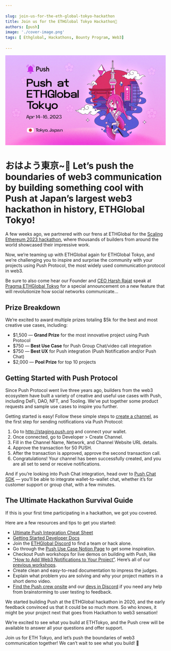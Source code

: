```yaml
---

slug: join-us-for-the-eth-global-tokyo-hackathon
title: Join us for the ETHGlobal Tokyo Hackathon🗼
authors: [push]
image: './cover-image.png'
tags: [ Ethglobal, Hackathons, Bounty Program, Web3]

---
```


![Cover image of Join us for the ETHGlobal Tokyo Hackathon🗼](./cover-image.png)

<!--customheaderpoint-->
# おはよう東京~🌸 Let’s push the boundaries of web3 communication by building something cool with Push at Japan’s largest web3 hackathon in history, ETHGlobal Tokyo!<br/>

A few weeks ago, we partnered with our frens at ETHGlobal for the [Scaling Ethereum 2023 hackathon](https://twitter.com/pushprotocol/status/1642145186473017344), where thousands of builders from around the world showcased their impressive work.

<!--truncate-->

Now, we’re teaming up with ETHGlobal again for ETHGlobal Tokyo, and we’re challenging you to inspire and surprise the community with your projects using Push Protocol, the most widely used communication protocol in web3.

Be sure to also come hear our Founder and [CEO Harsh Rajat](https://twitter.com/harshrajat) speak at [Pragma ETHGlobal Tokyo](https://ethglobal.com/events/pragma-tokyo) for a special announcement on a new feature that will revolutionize how social networks communicate…

## Prize Breakdown

We’re excited to award multiple prizes totaling $5k for the best and most creative use cases, including:

- $1,500 — <b>Grand Prize</b> for the most innovative project using Push Protocol
- $750 — <b>Best Use Case</b> for Push Group Chat/video call integration
- $750 — <b>Best UX</b> for Push integration (Push Notification and/or Push Chat)
- $2,000 — <b>Pool Prize</b> for top 10 projects

## Getting Started with Push Protocol

Since Push Protocol went live three years ago, builders from the web3 ecosystem have built a variety of creative and useful use cases with Push, including DeFi, DAO, NFT, and Tooling. We’ve put together some product requests and sample use cases to inspire you further.

Getting started is easy! Follow these simple steps to [create a channel](https://docs.push.org/developers), as the first step for sending notifications via Push Protocol:

1. Go to http://staging.push.org and connect your wallet.
2. Once connected, go to Developer > Create Channel.
3. Fill in the Channel Name, Network, and Channel Website URL details.
4. Approve the transaction for 50 PUSH.
5. After the transaction is approved, approve the second transaction call.
6. Congratulations! Your channel has been successfully created, and you are all set to send or receive notifications.

And if you’re looking into Push Chat integration, head over to [Push Chat SDK](https://docs.push.org/developers/developer-guides/integrating-push-chat) — you’ll be able to integrate wallet-to-wallet chat, whether it’s for customer support or group chat, with a few minutes.

## The Ultimate Hackathon Survival Guide

If this is your first time participating in a hackathon, we got you covered.

Here are a few resources and tips to get you started:

 - [Ultimate Push Integration Cheat Sheet](https://www.notion.so/pushprotocol/How-to-make-the-best-out-of-a-hackathon-with-Push-Protocol-bea2f4dda47b4756b405b65abad00c23)
 - [Getting Started Developer Docs](https://docs.push.org/developers)
 - Join the [ETHGlobal Discord](https://discord.com/channels/554623348622098432/1051824954032803921) to find a team or hack alone.
 - Go through the [Push Use Case Notion Page](https://pushprotocol.notion.site/Notifications-Chat-ultimate-resources-Ideas-d92b75eca4c2475e957af7a331bedefe?p=b56fc11396ff4c5e9e68a30e6f360e0b&pm=s) to get some inspiration.
 - Checkout Push workshops for live demos on building with Push, like [“How to Add Web3 Notifications to Your Project”](https://www.youtube.com/watch?v=pB--X3X1QO4&ab_channel=DeUniversityofEthereum). Here’s all of our [previous workshops](https://www.youtube.com/playlist?list=PLyWTqFLqKt9ZJIPvTjf6GHOn7u7_8h1DY).
 - Create clean and easy-to-read documentation to impress the judges.
 - Explain what problem you are solving and why your project matters in a short demo video.
 - [Find the Push crew onsite](https://twitter.com/learn4life6) and our [devs in Discord](https://discord.com/invite/pushprotocol) if you need any help from brainstorming to user testing to feedback.

We started building Push at the ETHGlobal hackathon in 2020, and the early feedback convinced us that it could be so much more. So who knows, it might be your project next that goes from Hackathon to web3 sensation!

We’re excited to see what you build at ETHTokyo, and the Push crew will be available to answer all your questions and offer support.

Join us for ETH Tokyo, and let’s push the boundaries of web3 communication together! We can’t wait to see what you build! 🔔

